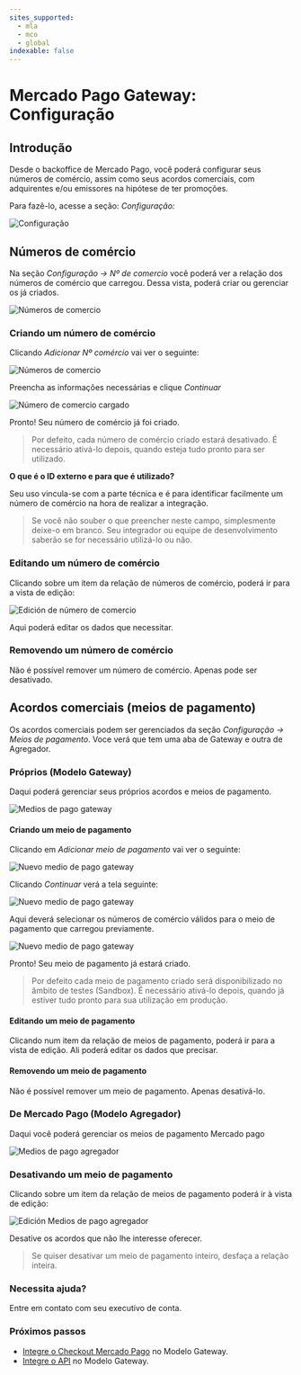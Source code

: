 ```yaml
---
sites_supported:
  - mla
  - mco
  - global
indexable: false
---
```


# Mercado Pago Gateway: Configuração

## Introdução

Desde o backoffice de Mercado Pago, você poderá configurar seus números de comércio, assim como seus acordos comerciais, com adquirentes e/ou emissores na hipótese de ter promoções. 

Para fazê-lo, acesse a seção: _Configuração:_

![Configuração](/images/gateway/configuration.png)

## Números de comércio

Na seção _Configuração &rarr; Nº de comercio_ você poderá ver a relação dos números de comércio que carregou. Dessa vista, poderá criar ou gerenciar os já criados.

![Números de comercio](/images/gateway/merchant_accounts.png)

### Criando um número de comércio

Clicando _Adicionar Nº comércio_ vai ver o seguinte:

![Números de comercio](/images/gateway/merchant_accounts_new.png)

Preencha as informações necessárias e clique _Continuar_

![Número de comercio cargado](/images/gateway/merchant_accounts_congrats.png)

Pronto! Seu número de comércio já foi criado. 

> Por defeito, cada número de comércio criado estará desativado. É necessário ativá-lo depois, quando esteja tudo pronto para ser utilizado.

**O que é o ID externo e para que é utilizado?**

Seu uso vincula-se com a parte técnica e é para identificar facilmente um número de comércio na hora de realizar a integração.

> Se você não souber o que preencher neste campo, simplesmente deixe-o em branco. Seu integrador ou equipe de desenvolvimento saberão se for necessário utilizá-lo ou não.

### Editando um número de comércio

Clicando sobre um item da relação de números de comércio, poderá ir para a vista de edição:

![Edición de número de comercio](/images/gateway/merchant_accounts_edit.png)

Aqui poderá editar os dados que necessitar.

### Removendo um número de comércio

Não é possível remover um número de comércio. Apenas pode ser desativado.

## Acordos comerciais (meios de pagamento)

Os acordos comerciais podem ser gerenciados da seção _Configuração &rarr; Meios de pagamento_. Voce verá que tem uma aba de Gateway e outra de Agregador.

### Próprios (Modelo Gateway)

Daqui poderá gerenciar seus próprios acordos e meios de pagamento.

![Medios de pago gateway](/images/gateway/payment_methods_gateway.png)

#### Criando um meio de pagamento

Clicando em _Adicionar meio de pagamento_ vai ver o seguinte:

![Nuevo medio de pago gateway](/images/gateway/payment_methods_gateway_new.png)

Clicando _Continuar_ verá a tela seguinte:

![Nuevo medio de pago gateway](/images/gateway/payment_methods_gateway_new_2.png)

Aqui deverá selecionar os números de comércio válidos para o meio de pagamento que carregou previamente.

![Nuevo medio de pago gateway](/images/gateway/payment_methods_gateway_new_3.png)

Pronto! Seu meio de pagamento já estará criado.

> Por defeito cada meio de pagamento criado será disponibilizado no âmbito de testes  (Sandbox). É necessário ativá-lo depois, quando já estiver tudo pronto para sua utilização em produção.

#### Editando um meio de pagamento

Clicando num item da relação de meios de pagamento, poderá ir para a vista de edição. Ali poderá editar os dados que precisar.

#### Removendo um meio de pagamento

Não é possível remover um meio de pagamento. Apenas desativá-lo.

### De Mercado Pago (Modelo Agregador)

Daqui você poderá gerenciar os meios de pagamento Mercado pago

![Medios de pago agregador](/images/gateway/payment_methods_aggregator.png)

### Desativando um meio de pagamento

Clicando sobre um item da relação de meios de pagamento poderá ir à vista de edição:

![Edición Medios de pago agregador](/images/gateway/payment_methods_aggregator_edit.png)

Desative os acordos que não lhe interesse oferecer.

> Se quiser desativar um meio de pagamento inteiro, desfaça a relação inteira.

### Necessita ajuda?

Entre em contato com seu executivo de conta.

### Próximos passos

* [Integre o Checkout Mercado Pago](https://www.mercadopago.com.ar/developers/es/guides/gateway/web-checkout/receiving-payments) no Modelo Gateway.
* [Integre o API](https://www.mercadopago.com.ar/developers/es/guides/gateway/api/receiving-payments) no Modelo Gateway.
